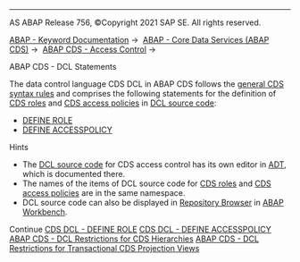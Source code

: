   

* * *

AS ABAP Release 756, ©Copyright 2021 SAP SE. All rights reserved.

[ABAP - Keyword Documentation](https://help.sap.com/doc/abapdocu_756_index_htm/7.56/en-US/abenabap.htm) →  [ABAP - Core Data Services (ABAP CDS)](https://help.sap.com/doc/abapdocu_756_index_htm/7.56/en-US/abencds.htm) →  [ABAP CDS - Access Control](https://help.sap.com/doc/abapdocu_756_index_htm/7.56/en-US/abencds_access_control.htm) → 

ABAP CDS - DCL Statements

The data control language CDS DCL in ABAP CDS follows the [general CDS syntax rules](https://help.sap.com/doc/abapdocu_756_index_htm/7.56/en-US/abencds_general_syntax_rules.htm) and comprises the following statements for the definition of [CDS roles](https://help.sap.com/doc/abapdocu_756_index_htm/7.56/en-US/abencds_role_glosry.htm "Glossary Entry") and [CDS access policies](https://help.sap.com/doc/abapdocu_756_index_htm/7.56/en-US/abencds_access_policy_glosry.htm "Glossary Entry") in [DCL source code](https://help.sap.com/doc/abapdocu_756_index_htm/7.56/en-US/abendcl_source_code_glosry.htm "Glossary Entry"):

-   [DEFINE ROLE](https://help.sap.com/doc/abapdocu_756_index_htm/7.56/en-US/abencds_f1_define_role.htm)
-   [DEFINE ACCESSPOLICY](https://help.sap.com/doc/abapdocu_756_index_htm/7.56/en-US/abencds_f1_define_accesspolicy.htm)

Hints

-   The [DCL source code](https://help.sap.com/doc/abapdocu_756_index_htm/7.56/en-US/abendcl_source_code_glosry.htm "Glossary Entry") for CDS access control has its own editor in [ADT](https://help.sap.com/doc/abapdocu_756_index_htm/7.56/en-US/abenadt_glosry.htm "Glossary Entry"), which is documented there.
-   The names of the items of DCL source code for [CDS roles](https://help.sap.com/doc/abapdocu_756_index_htm/7.56/en-US/abencds_role_glosry.htm "Glossary Entry") and [CDS access policies](https://help.sap.com/doc/abapdocu_756_index_htm/7.56/en-US/abencds_access_policy_glosry.htm "Glossary Entry") are in the same namespace.
-   DCL source code can also be displayed in [Repository Browser](https://help.sap.com/doc/abapdocu_756_index_htm/7.56/en-US/abenrepository_browser_glosry.htm "Glossary Entry") in [ABAP Workbench](https://help.sap.com/doc/abapdocu_756_index_htm/7.56/en-US/abenabap_workbench_glosry.htm "Glossary Entry").

Continue
[CDS DCL - DEFINE ROLE](https://help.sap.com/doc/abapdocu_756_index_htm/7.56/en-US/abencds_f1_define_role.htm)
[CDS DCL - DEFINE ACCESSPOLICY](https://help.sap.com/doc/abapdocu_756_index_htm/7.56/en-US/abencds_f1_define_accesspolicy.htm)
[ABAP CDS - DCL Restrictions for CDS Hierarchies](https://help.sap.com/doc/abapdocu_756_index_htm/7.56/en-US/abencds_f1_dcl_hierarchies.htm)
[ABAP CDS - DCL Restrictions for Transactional CDS Projection Views](https://help.sap.com/doc/abapdocu_756_index_htm/7.56/en-US/abencds_f1_dcl_projection_views.htm)